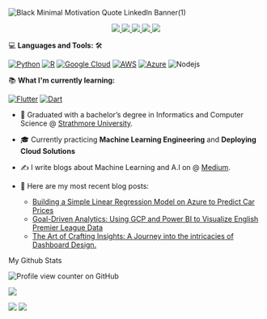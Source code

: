 ![Black Minimal Motivation Quote LinkedIn Banner(1)](https://github.com/user-attachments/assets/a61e1615-2ad9-413a-a4f1-e4335161b4da)


<p align="center">


<a href="https://julius-nyerere.dev/">
    <img src="https://img.shields.io/badge/Website-red?style=flat-square">
</a>  
<a href="https://julius-nyerere.dev/resume">
    <img src="https://img.shields.io/badge/PDF-CV-red?style=flat-square&logo=adobe">
</a>  
<a href="https://www.linkedin.com/in/julius-nyerere/">
    <img src="https://img.shields.io/badge/-Linkedin-blue?style=flat-square&logo=linkedin">
</a>
<a href="mailto:jnyambok14@gmail.com">
    <img src="https://img.shields.io/badge/-Email-red?style=flat-square&logo=gmail&logoColor=white">
</a>
<a href='https://medium.com/@juliusnyambok14' target="_blank">
    <img src='https://img.shields.io/badge/Medium-%23000000.svg?logo=medium&logoColor=white'>
</a>


<br/> 

</p>

💻 **Languages and Tools:** 🛠️<br>


[![Python](https://img.shields.io/badge/Python-3776AB?logo=python&logoColor=fff)](#)
[![R](https://img.shields.io/badge/R-%23276DC3.svg?logo=r&logoColor=white)](#)
[![Google Cloud](https://img.shields.io/badge/Google%20Cloud-%234285F4.svg?logo=google-cloud&logoColor=white)](#)
[![AWS](https://img.shields.io/badge/AWS-%23FF9900.svg?logo=amazon-web-services&logoColor=white)](#)
[![Azure](https://img.shields.io/badge/Azure_DevOps-0078D7.svg?&logo=azure-devops&logoColor=white)](#)
![Nodejs](https://img.shields.io/badge/-Nodejs-000000?style=flat&logo=Node.js)


📚 **What I'm currently learning:** <br>

[![Flutter](https://img.shields.io/badge/Flutter-02569B?logo=flutter&logoColor=fff)](#)
[![Dart](https://img.shields.io/badge/Dart-%230175C2.svg?logo=dart&logoColor=white)](#)





* 📖 Graduated with a bachelor’s degree in Informatics and Computer Science @ [Strathmore University](https://strathmore.edu/). 

* 🎓 Currently practicing **Machine Learning Engineering** and **Deploying Cloud Solutions**
  
* ✍️ I write blogs about Machine Learning and A.I on @ [Medium](https://medium.com/@juliusnyambok14).

* 📓 Here are my most recent blog posts:
  - [Building a Simple Linear Regression Model on Azure to Predict Car Prices](https://medium.com/towards-artificial-intelligence/building-a-simple-linear-regression-model-on-azure-to-predict-car-prices-136080bece24)
  - [Goal-Driven Analytics: Using GCP and Power BI to Visualize English Premier League Data](https://medium.com/towards-artificial-intelligence/goal-driven-analytics-using-gcp-and-power-bi-to-visualize-english-premier-league-data-b4e7545bbcfc)
  - [The Art of Crafting Insights: A Journey into the intricacies of Dashboard Design.](https://medium.com/dev-genius/the-art-of-crafting-insights-a-journey-into-the-intricacies-of-dashboard-design-915e3d2aceef)

My Github Stats

![Profile view counter on GitHub](https://komarev.com/ghpvc/?username=Jnyambok)


![](http://github-profile-summary-cards.vercel.app/api/cards/profile-details?username=jnyambok&theme=dracula) 

![](http://github-profile-summary-cards.vercel.app/api/cards/repos-per-language?username=jnyambok&theme=dracula) 
![](http://github-profile-summary-cards.vercel.app/api/cards/most-commit-language?username=jnyambok&theme=dracula)

